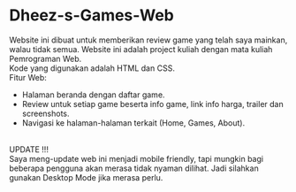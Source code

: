 # Dheez-s-Games-Web
Website ini dibuat untuk memberikan review game yang telah saya mainkan, walau tidak semua. Website ini adalah project kuliah dengan mata kuliah Pemrograman Web. <br>
Kode yang digunakan adalah HTML dan CSS. <br>
Fitur Web: <br>
- Halaman beranda dengan daftar game. <br>
- Review untuk setiap game beserta info game, link info harga, trailer dan screenshots. <br>
- Navigasi ke halaman-halaman terkait (Home, Games, About). <br><br>

UPDATE !!! <br>
Saya meng-update web ini menjadi mobile friendly, tapi mungkin bagi beberapa pengguna akan merasa tidak nyaman dilihat. Jadi silahkan gunakan Desktop Mode jika merasa perlu.
